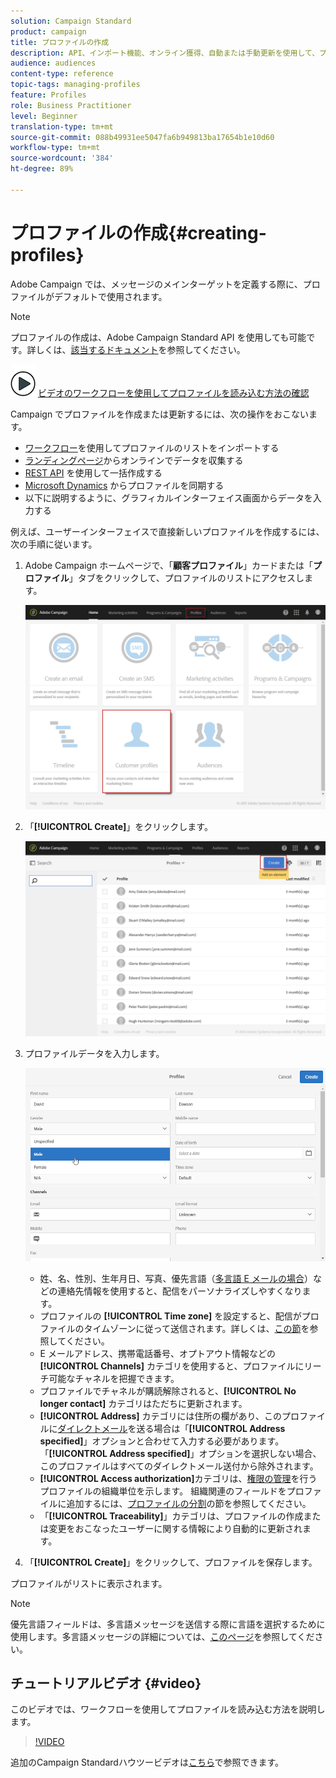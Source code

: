 ```yaml
---
solution: Campaign Standard
product: campaign
title: プロファイルの作成
description: API、インポート機能、オンライン獲得、自動または手動更新を使用して、プロファイルを作成し、連絡先のデータを収集する方法を説明します。
audience: audiences
content-type: reference
topic-tags: managing-profiles
feature: Profiles
role: Business Practitioner
level: Beginner
translation-type: tm+mt
source-git-commit: 088b49931ee5047fa6b949813ba17654b1e10d60
workflow-type: tm+mt
source-wordcount: '384'
ht-degree: 89%

---
```



# プロファイルの作成{#creating-profiles}

Adobe Campaign では、メッセージのメインターゲットを定義する際に、プロファイルがデフォルトで使用されます。

>[!NOTE]
>
>プロファイルの作成は、Adobe Campaign Standard API を使用しても可能です。詳しくは、[該当するドキュメント](../../api/using/creating-profiles.md)を参照してください。

![](assets/do-not-localize/how-to-video.png) [ビデオのワークフローを使用してプロファイルを読み込む方法の確認](#video)

Campaign でプロファイルを作成または更新するには、次の操作をおこないます。

* [ワークフロー](../../automating/using/creating-import-workflow-templates.md)を使用してプロファイルのリストをインポートする
* [ランディングページ](../../channels/using/getting-started-with-landing-pages.md)からオンラインでデータを収集する
* [REST API](../../api/using/get-started-apis.md) を使用して一括作成する
* [Microsoft Dynamics](../../integrating/using/d365-acs-get-started.md) からプロファイルを同期する
* 以下に説明するように、グラフィカルインターフェイス画面からデータを入力する

例えば、ユーザーインターフェイスで直接新しいプロファイルを作成するには、次の手順に従います。

1. Adobe Campaign ホームページで、「**顧客プロファイル**」カードまたは「**プロファイル**」タブをクリックして、プロファイルのリストにアクセスします。

   ![](assets/profile_creation_1.png)

1. 「**[!UICONTROL Create]**」をクリックします。

   ![](assets/profile_creation.png)

1. プロファイルデータを入力します。

   ![](assets/profile_creation1.png)

   * 姓、名、性別、生年月日、写真、優先言語（[多言語 E メールの場合](../../channels/using/creating-a-multilingual-email.md)）などの連絡先情報を使用すると、配信をパーソナライズしやすくなります。
   * プロファイルの **[!UICONTROL Time zone]** を設定すると、配信がプロファイルのタイムゾーンに従って送信されます。詳しくは、[この節](../../sending/using/sending-messages-at-the-recipient-s-time-zone.md)を参照してください。
   * E メールアドレス、携帯電話番号、オプトアウト情報などの **[!UICONTROL Channels]** カテゴリを使用すると、プロファイルにリーチ可能なチャネルを把握できます。
   * プロファイルでチャネルが購読解除されると、**[!UICONTROL No longer contact]** カテゴリはただちに更新されます。
   * **[!UICONTROL Address]** カテゴリには住所の欄があり、このプロファイルに[ダイレクトメール](../../channels/using/about-direct-mail.md)を送る場合は「**[!UICONTROL Address specified]**」オプションと合わせて入力する必要があります。「**[!UICONTROL Address specified]**」オプションを選択しない場合、このプロファイルはすべてのダイレクトメール送付から除外されます。
   * **[!UICONTROL Access authorization]**&#x200B;カテゴリは、[権限の管理](../../administration/using/about-access-management.md)を行うプロファイルの組織単位を示します。 組織関連のフィールドをプロファイルに追加するには、[プロファイルの分割](../../administration/using/organizational-units.md#partitioning-profiles)の節を参照してください。
   * 「**[!UICONTROL Traceability]**」カテゴリは、プロファイルの作成または変更をおこなったユーザーに関する情報により自動的に更新されます。

1. 「**[!UICONTROL Create]**」をクリックして、プロファイルを保存します。

プロファイルがリストに表示されます。

>[!NOTE]
>優先言語フィールドは、多言語メッセージを送信する際に言語を選択するために使用します。多言語メッセージの詳細については、[このページ](../../channels/using/creating-a-multilingual-email.md)を参照してください。

## チュートリアルビデオ {#video}

このビデオでは、ワークフローを使用してプロファイルを読み込む方法を説明します。

>[!VIDEO](https://video.tv.adobe.com/v/24993?quality=12)

追加のCampaign Standardハウツービデオは[こちら](https://experienceleague.adobe.com/docs/campaign-standard-learn/tutorials/overview.html?lang=ja)で参照できます。
